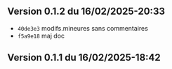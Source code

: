## Version 0.1.2 du 16/02/2025-20:33

* `40de3e3` modifs.mineures sans commentaires
* `f5a9e18` maj doc

## Version 0.1.1 du 16/02/2025-18:42

